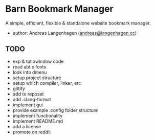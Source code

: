 # Barn Bookmark Manager
A simple, efficient, flexible & standalone website bookmark manager.

- author: Andreas Langenhagen (andreas@langenhagen.cc)


## TODO
- exp & tut xwindow code
- read abt x fonts
- look into dmenu
- setup project structure
- setup which compiler, linker, etc
- gittify
- add to reposet
- add .clang-format
- implement gui
- provide example .config folder structure
- implement functionality
- implement README.md
- add a license
- promote on reddit
